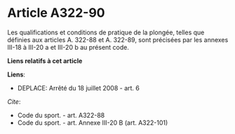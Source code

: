 # Article A322-90

Les qualifications et conditions de pratique de la plongée, telles que définies aux articles A. 322-88 et A. 322-89, sont
précisées par les annexes III-18 à III-20 a et III-20 b au présent code.

**Liens relatifs à cet article**

**Liens**:

  - DEPLACE: Arrêté du 18 juillet 2008 - art. 6

_Cite_:

  - Code du sport. - art. A322-88
  - Code du sport. - art. Annexe III-20 B (art. A322-101)

